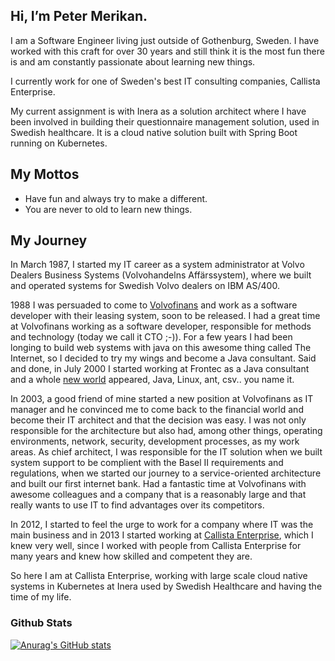 ## Hi, I’m Peter Merikan.
I am a Software Engineer living just outside of Gothenburg, Sweden. I have worked with this craft for over 30 years and still think it is the most fun there is and am constantly passionate about learning new things.

I currently work for one of Sweden's best IT consulting companies, Callista Enterprise. 

My current assignment is with Inera as a solution architect where I have been involved in building their questionnaire management solution, used in Swedish healthcare. It is a cloud native solution built with Spring Boot running on Kubernetes.


## My Mottos
* Have fun and always try to make a different. 
* You are never to old to learn new things.


## My Journey
In March 1987, I started my IT career as a system administrator at Volvo Dealers Business Systems (Volvohandelns Affärssystem), where we built and operated systems for Swedish Volvo dealers on IBM AS/400.  

1988 I was persuaded to come to [Volvofinans](https://www.volvofinans.se/) and work as a software developer with their leasing system, soon to be released. I had a great time at Volvofinans working as a software developer, responsible for methods and technology (today we call it CTO ;-)).
For a few years I had been longing to build web systems with java on this awesome thing called The Internet, so I decided to try my wings and become a Java consultant. Said and done, in July 2000 I started working at Frontec as a Java consultant and a whole [new world](https://www.youtube.com/watch?v=hZ1Rb9hC4JY) appeared, Java, Linux, ant, csv.. you name it.

In 2003, a good friend of mine started a new position at Volvofinans as IT manager and he convinced me to come back to the financial world and become their IT architect and that the decision was easy. I was not only responsible for the architecture but also had, among other things, operating environments, network, security, development processes, as my work areas. As chief architect, I was responsible for the IT solution when we built system support to be complient with the Basel II requirements and regulations, when we started our journey to a service-oriented architecture and built our first internet bank. Had a fantastic time at Volvofinans with awesome colleagues and a company that is a reasonably large and that really wants to use IT to find advantages over its competitors.

In 2012, I started to feel the urge to work for a company where IT was the main business and in 2013 I started working at [Callista Enterprise](https://callistaenterprise.se/), which I knew very well, since I worked with people from Callista Enterprise for many years and knew how skilled and competent they are.

So here I am at Callista Enterprise, working with large scale cloud native systems in Kubernetes at Inera used by Swedish Healthcare and having the time of my life. 


<!--
**merikan/merikan** is a ✨ _special_ ✨ repository because its `README.md` (this file) appears on your GitHub profile.

Here are some ideas to get you started:

- 🔭 I’m currently working on ...
- 🌱 I’m currently learning ...
- 👯 I’m looking to collaborate on ...
- 🤔 I’m looking for help with ...
- 💬 Ask me about ...
- 📫 How to reach me: ...
- 😄 Pronouns: ...
- ⚡ Fun fact: ...
-->

### Github Stats

[![Anurag's GitHub stats](https://github-readme-stats.vercel.app/api?username=merikan)](https://github.com/anuraghazra/github-readme-stats)
